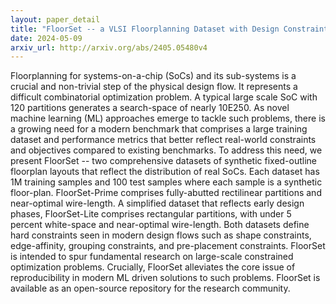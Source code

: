 ```yaml
---
layout: paper_detail
title: "FloorSet -- a VLSI Floorplanning Dataset with Design Constraints of Real-World SoCs"
date: 2024-05-09
arxiv_url: http://arxiv.org/abs/2405.05480v4
---
```


Floorplanning for systems-on-a-chip (SoCs) and its sub-systems is a crucial and non-trivial step of the physical design flow. It represents a difficult combinatorial optimization problem. A typical large scale SoC with 120 partitions generates a search-space of nearly 10E250. As novel machine learning (ML) approaches emerge to tackle such problems, there is a growing need for a modern benchmark that comprises a large training dataset and performance metrics that better reflect real-world constraints and objectives compared to existing benchmarks. To address this need, we present FloorSet -- two comprehensive datasets of synthetic fixed-outline floorplan layouts that reflect the distribution of real SoCs. Each dataset has 1M training samples and 100 test samples where each sample is a synthetic floor-plan. FloorSet-Prime comprises fully-abutted rectilinear partitions and near-optimal wire-length. A simplified dataset that reflects early design phases, FloorSet-Lite comprises rectangular partitions, with under 5 percent white-space and near-optimal wire-length. Both datasets define hard constraints seen in modern design flows such as shape constraints, edge-affinity, grouping constraints, and pre-placement constraints. FloorSet is intended to spur fundamental research on large-scale constrained optimization problems. Crucially, FloorSet alleviates the core issue of reproducibility in modern ML driven solutions to such problems. FloorSet is available as an open-source repository for the research community.
